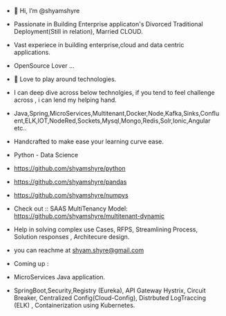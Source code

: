 - 👋 Hi, I’m @shyamshyre
- Passionate in Building Enterprise applicaton's Divorced Traditional Deployment(Still in relation), Married CLOUD.
- Vast experiece in building enterprise,cloud and data centric applications.
- OpenSource Lover ...
- 👀 Love to play around technologies.
- I can deep dive across below technolgies, if you tend to feel challenge across , i can lend my helping hand.
- Java,Spring,MicroServices,Multitenant,Docker,Node,Kafka,Sinks,Confluent,ELK,IOT,NodeRed,Sockets,Mysql,Mongo,Redis,Solr,Ionic,Angular etc..

- Handcrafted to make ease your learning curve ease.
- Python - Data Science
- https://github.com/shyamshyre/python
- https://github.com/shyamshyre/pandas
- https://github.com/shyamshyre/numpys

- Check out :: SAAS MultiTenancy Model:  https://github.com/shyamshyre/multitenant-dynamic

- Help in solving complex use Cases, RFPS, Streamlining Process, Solution responses , Architecure design.
- you can reachme at shyam.shyre@gmail.com
 
- Coming up :
- MicroServices Java application.
-  SpringBoot,Security,Registry (Eureka), API Gateway Hystrix, Circuit Breaker, Centralized Config(Cloud-Config), Distrbuted LogTraccing (ELK) ,      Containerization using Kubernetes.

